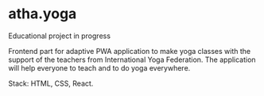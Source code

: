 # atha.yoga

Educational project in progress

Frontend part for adaptive PWA application to make yoga classes with the support of the teachers from International Yoga Federation. The application will help everyone to teach and to do yoga everywhere.

Stack: HTML, CSS, React.
